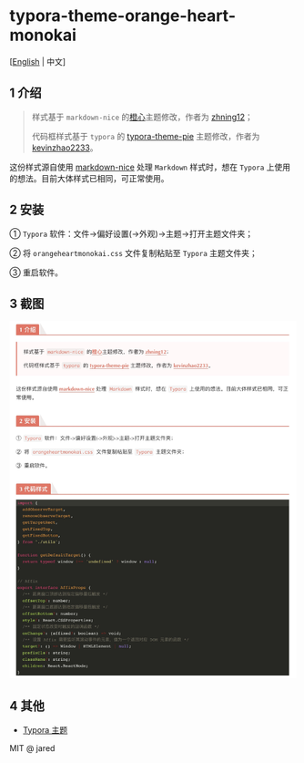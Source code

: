 # typora-theme-orange-heart-monokai

[[English](README.md) | 中文]

## 1 介绍

> 样式基于 `markdown-nice` 的[橙心](https://preview.mdnice.com/themes/id/1)主题修改，作者为 [zhning12](https://github.com/zhning12)；
>
> 代码框样式基于 `typora` 的 [typora-theme-pie](https://github.com/kevinzhao2233/typora-theme-pie) 主题修改，作者为 [kevinzhao2233](https://github.com/kevinzhao2233)。

这份样式源自使用 [markdown-nice](https://github.com/mdnice/markdown-nice) 处理 `Markdown` 样式时，想在 `Typora` 上使用的想法。目前大体样式已相同，可正常使用。

## 2 安装

① `Typora` 软件：文件->偏好设置(->外观)->主题->打开主题文件夹；

② 将 `orangeheartmonokai.css` 文件复制粘贴至 `Typora` 主题文件夹；

③ 重启软件。

## 3 截图

![typora_theme_orange_heart](Xnip2021-03-22_11-38-56.jpg)

## 4 其他

- [Typora 主题](http://theme.typora.io/)

MIT @ jared
